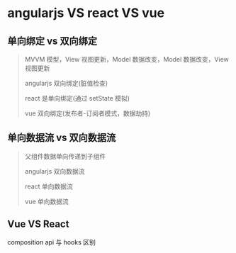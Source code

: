 <!--
 * @Author: your name
 * @Date: 2020-11-11 15:14:36
 * @LastEditTime: 2021-03-11 16:11:50
 * @LastEditors: Please set LastEditors
 * @Description: In User Settings Edit
 * @FilePath: \vue-note\Vue\diff.md
-->

# angularjs VS react VS vue

## 单向绑定 vs 双向绑定

> MVVM 模型，View 视图更新，Model 数据改变，Model 数据改变，View 视图更新
>
> angularjs 双向绑定(脏值检查)
>
> react 是单向绑定(通过 setState 模拟)
>
> vue 双向绑定(发布者-订阅者模式，数据劫持)

## 单向数据流 vs 双向数据流

> 父组件数据单向传递到子组件
>
> angularjs 双向数据流
>
> react 单向数据流
>
> vue 单向数据流

## Vue VS React

composition api 与 hooks 区别
